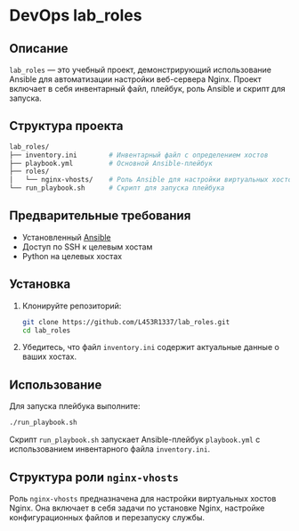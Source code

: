 
# DevOps lab_roles

## Описание

`lab_roles` — это учебный проект, демонстрирующий использование Ansible для автоматизации настройки веб-сервера Nginx. Проект включает в себя инвентарный файл, плейбук, роль Ansible и скрипт для запуска.

## Структура проекта

```bash
lab_roles/
├── inventory.ini        # Инвентарный файл с определением хостов
├── playbook.yml         # Основной Ansible-плейбук
├── roles/
│   └── nginx-vhosts/    # Роль Ansible для настройки виртуальных хостов Nginx
└── run_playbook.sh      # Скрипт для запуска плейбука
```

## Предварительные требования

* Установленный [Ansible](https://docs.ansible.com/ansible/latest/installation_guide/intro_installation.html)
* Доступ по SSH к целевым хостам
* Python на целевых хостах

## Установка

1. Клонируйте репозиторий:

   ```bash
   git clone https://github.com/L453R1337/lab_roles.git
   cd lab_roles
   ```

2. Убедитесь, что файл `inventory.ini` содержит актуальные данные о ваших хостах.

## Использование

Для запуска плейбука выполните:

```bash
./run_playbook.sh
```

Скрипт `run_playbook.sh` запускает Ansible-плейбук `playbook.yml` с использованием инвентарного файла `inventory.ini`.

## Структура роли `nginx-vhosts`

Роль `nginx-vhosts` предназначена для настройки виртуальных хостов Nginx. Она включает в себя задачи по установке Nginx, настройке конфигурационных файлов и перезапуску службы.
